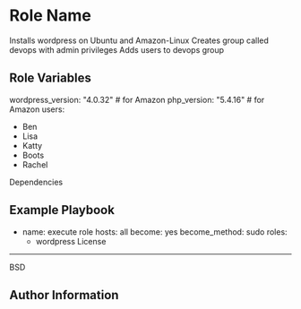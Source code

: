 Role Name
=========

Installs wordpress on Ubuntu and Amazon-Linux
Creates group called devops with admin privileges
Adds users to devops group


Role Variables
--------------

wordpress_version: "4.0.32"  # for Amazon
php_version: "5.4.16"    # for Amazon
users: 
  - Ben
  - Lisa
  - Katty
  - Boots
  - Rachel

Dependencies

Example Playbook
----------------

- name: execute role
  hosts: all
  become: yes
  become_method: sudo 
  roles:
    - wordpress
License
-------

BSD

Author Information
------------------
